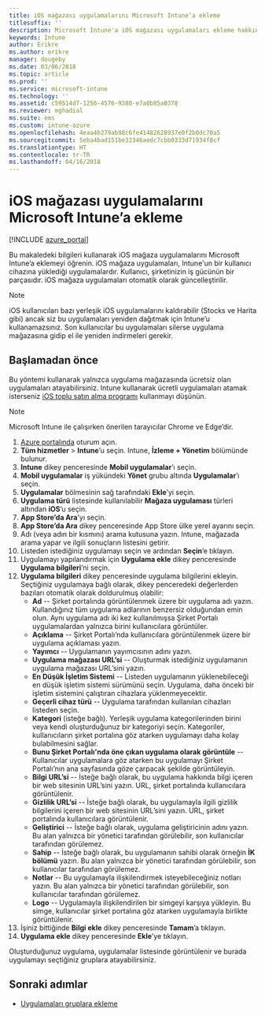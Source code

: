 ```yaml
---
title: iOS mağazası uygulamalarını Microsoft Intune’a ekleme
titlesuffix: ''
description: Microsoft Intune'a iOS mağazası uygulamaları ekleme hakkında bilgi edinin.
keywords: Intune
author: Erikre
ms.author: erikre
manager: dougeby
ms.date: 03/06/2018
ms.topic: article
ms.prod: ''
ms.service: microsoft-intune
ms.technology: ''
ms.assetid: c59514d7-1256-4576-9380-e7a0b85a0378
ms.reviewer: mghadial
ms.suite: ems
ms.custom: intune-azure
ms.openlocfilehash: 4eaa4b279ab98c6fe41482628937e0f2b0dc70a5
ms.sourcegitcommit: 5eba4bad151be32346aedc7cbb0333d71934f8cf
ms.translationtype: HT
ms.contentlocale: tr-TR
ms.lasthandoff: 04/16/2018
---
```

# <a name="how-to-add-ios-store-apps-to-microsoft-intune"></a>iOS mağazası uygulamalarını Microsoft Intune’a ekleme

[!INCLUDE [azure_portal](./includes/azure_portal.md)]

Bu makaledeki bilgileri kullanarak iOS mağaza uygulamalarını Microsoft Intune’a eklemeyi öğrenin. iOS mağaza uygulamaları, Intune'un bir kullanıcı cihazına yüklediği uygulamalardır. Kullanıcı, şirketinizin iş gücünün bir parçasıdır. iOS mağaza uygulamaları otomatik olarak güncelleştirilir.

>[!NOTE]
>iOS kullanıcıları bazı yerleşik iOS uygulamalarını kaldırabilir (Stocks ve Harita gibi) ancak siz bu uygulamaları yeniden dağıtmak için Intune’u kullanamazsınız. Son kullanıcılar bu uygulamaları silerse uygulama mağazasına gidip el ile yeniden indirmeleri gerekir.

## <a name="before-you-start"></a>Başlamadan önce

Bu yöntemi kullanarak yalnızca uygulama mağazasında ücretsiz olan uygulamaları atayabilirsiniz. Intune kullanarak ücretli uygulamaları atamak isterseniz [iOS toplu satın alma programı](vpp-apps-ios.md) kullanmayı düşünün.

>[!NOTE]
>Microsoft Intune ile çalışırken önerilen tarayıcılar Chrome ve Edge’dir.

1. [Azure portalında](https://portal.azure.com) oturum açın.
2. **Tüm hizmetler** > **Intune**’u seçin. Intune, **İzleme + Yönetim** bölümünde bulunur.
3. **Intune** dikey penceresinde **Mobil uygulamalar**’ı seçin.
4. **Mobil uygulamalar** iş yükündeki **Yönet** grubu altında **Uygulamalar**’ı seçin.
5. **Uygulamalar** bölmesinin sağ tarafındaki **Ekle**’yi seçin.
6. **Uygulama türü** listesinde kullanılabilir **Mağaza uygulaması** türleri altından **iOS**’u seçin.
7. **App Store’da Ara**’yı seçin.
8. **App Store’da Ara** dikey penceresinde App Store ülke yerel ayarını seçin.
9. Adı (veya adın bir kısmını) arama kutusuna yazın. Intune, mağazada arama yapar ve ilgili sonuçların listesini getirir.
10. Listeden istediğiniz uygulamayı seçin ve ardından **Seçin**’e tıklayın.
11. Uygulamayı yapılandırmak için **Uygulama ekle** dikey penceresinde **Uygulama bilgileri**’ni seçin.
12. **Uygulama bilgileri** dikey penceresinde uygulama bilgilerini ekleyin. Seçtiğiniz uygulamaya bağlı olarak, dikey penceredeki değerlerden bazıları otomatik olarak doldurulmuş olabilir:
    - **Ad** -- Şirket portalında görüntülenmek üzere bir uygulama adı yazın. Kullandığınız tüm uygulama adlarının benzersiz olduğundan emin olun. Aynı uygulama adı iki kez kullanılmışsa Şirket Portalı uygulamalardan yalnızca birini kullanıcılara görüntüler.
    - **Açıklama** -- Şirket Portalı’nda kullanıcılara görüntülenmek üzere bir uygulama açıklaması yazın.
    - **Yayımcı** -- Uygulamanın yayımcısının adını yazın.
    - **Uygulama mağazası URL’si** -- Oluşturmak istediğiniz uygulamanın uygulama mağazası URL’sini yazın.
    - **En Düşük İşletim Sistemi** -- Listeden uygulamanın yüklenebileceği en düşük işletim sistemi sürümünü seçin. Uygulama, daha önceki bir işletim sistemini çalıştıran cihazlara yüklenmeyecektir.
    - **Geçerli cihaz türü** -- Uygulama tarafından kullanılan cihazları listeden seçin.
    - **Kategori** (isteğe bağlı). Yerleşik uygulama kategorilerinden birini veya kendi oluşturduğunuz bir kategoriyi seçin. Kategoriler, kullanıcıların şirket portalına göz atarken uygulamayı daha kolay bulabilmesini sağlar.
    - **Bunu Şirket Portalı'nda öne çıkan uygulama olarak görüntüle** -- Kullanıcılar uygulamalara göz atarken bu uygulamayı Şirket Portalı’nın ana sayfasında göze çarpacak şekilde görüntüleyin.
    - **Bilgi URL’si** -- İsteğe bağlı olarak, bu uygulama hakkında bilgi içeren bir web sitesinin URL’sini yazın. URL, şirket portalında kullanıcılara görüntülenir.
    - **Gizlilik URL’si** -- İsteğe bağlı olarak, bu uygulamayla ilgili gizlilik bilgilerini içeren bir web sitesinin URL’sini yazın. URL, şirket portalında kullanıcılara görüntülenir.
    - **Geliştirici** -- İsteğe bağlı olarak, uygulama geliştiricinin adını yazın. Bu alan yalnızca bir yönetici tarafından görülebilir, son kullanıcılar tarafından görülemez.
    - **Sahip** -- İsteğe bağlı olarak, bu uygulamanın sahibi olarak örneğin **İK bölümü** yazın.  Bu alan yalnızca bir yönetici tarafından görülebilir, son kullanıcılar tarafından görülemez.
    - **Notlar** -- Bu uygulamayla ilişkilendirmek isteyebileceğiniz notları yazın. Bu alan yalnızca bir yönetici tarafından görülebilir, son kullanıcılar tarafından görülemez.
    - **Logo** -- Uygulamayla ilişkilendirilen bir simgeyi karşıya yükleyin. Bu simge, kullanıcılar şirket portalına göz atarken uygulamayla birlikte görüntülenir.
13. İşiniz bittiğinde **Bilgi ekle** dikey penceresinde **Tamam**’a tıklayın.
14. **Uygulama ekle** dikey penceresinde **Ekle**’ye tıklayın.

Oluşturduğunuz uygulama, uygulamalar listesinde görüntülenir ve burada uygulamayı seçtiğiniz gruplara atayabilirsiniz.

## <a name="next-steps"></a>Sonraki adımlar

- [Uygulamaları gruplara ekleme](apps-deploy.md)
